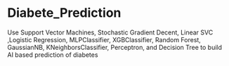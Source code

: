# Diabete_Prediction
Use Support Vector Machines, Stochastic Gradient Decent, Linear SVC ,Logistic Regression, MLPClassifier, XGBClassifier, Random Forest, GaussianNB, KNeighborsClassifier, Perceptron, and Decision Tree to build AI based prediction of diabetes
